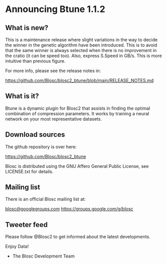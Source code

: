 # Announcing Btune 1.1.2

## What is new?

This is a maintenance release where slight variations in the way to
decide the winner in the genetic algorithm have been introduced.
This is to avoid that the same winner is always selected
when there is no improvement in the cratio (it can be speed too).
Also, express S.Speed in GB/s.  This is more intuitive than previous figure.

For more info, please see the release notes in:

https://github.com/Blosc/blosc2_btune/blob/main/RELEASE_NOTES.md


## What is it?

Btune is a dynamic plugin for Blosc2 that assists in finding the optimal combination of compression parameters. It works by training a neural network on your most representative datasets.


## Download sources

The github repository is over here:

https://github.com/Blosc/blosc2_btune

Blosc is distributed using the GNU Affero General Public License,
see LICENSE.txt for details.

## Mailing list

There is an official Blosc mailing list at:

blosc@googlegroups.com
https://groups.google.com/g/blosc

## Tweeter feed

Please follow @Blosc2 to get informed about the latest developments.


Enjoy Data!
- The Blosc Development Team
